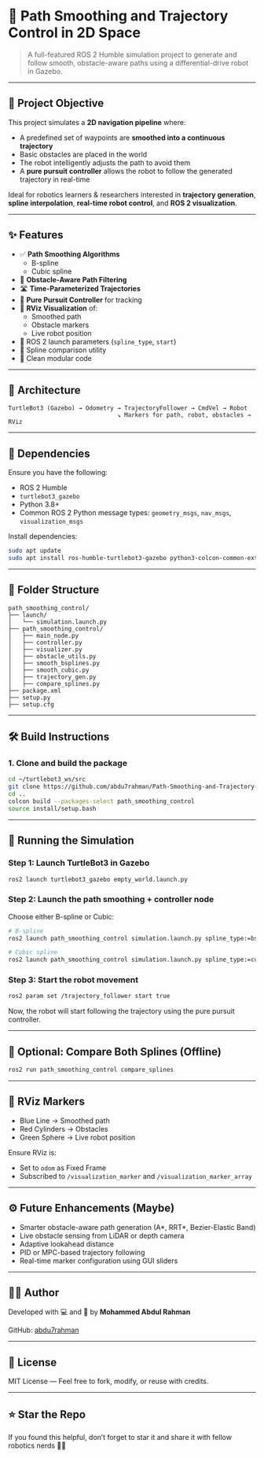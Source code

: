 
# 📌 Path Smoothing and Trajectory Control in 2D Space

> A full-featured ROS 2 Humble simulation project to generate and follow smooth, obstacle-aware paths using a differential-drive robot in Gazebo.

---

## 🎯 Project Objective

This project simulates a **2D navigation pipeline** where:
- A predefined set of waypoints are **smoothed into a continuous trajectory**
- Basic obstacles are placed in the world
- The robot intelligently adjusts the path to avoid them
- A **pure pursuit controller** allows the robot to follow the generated trajectory in real-time

Ideal for robotics learners & researchers interested in **trajectory generation**, **spline interpolation**, **real-time robot control**, and **ROS 2 visualization**.

---

## ✨ Features

- ✅ **Path Smoothing Algorithms**
  - B-spline
  - Cubic spline
- 🚧 **Obstacle-Aware Path Filtering**
- 🛣️ **Time-Parameterized Trajectories**
- 🤖 **Pure Pursuit Controller** for tracking
- 🧠 **RViz Visualization** of:
  - Smoothed path
  - Obstacle markers
  - Live robot position
- 🔧 ROS 2 launch parameters (`spline_type`, `start`)
- 🧪 Spline comparison utility
- 🧰 Clean modular code

---

## 🧱 Architecture

```
TurtleBot3 (Gazebo) → Odometry → TrajectoryFollower → CmdVel → Robot
                               ↘ Markers for path, robot, obstacles → RViz
```

---

## 🧰 Dependencies

Ensure you have the following:

- ROS 2 Humble
- `turtlebot3_gazebo`
- Python 3.8+
- Common ROS 2 Python message types: `geometry_msgs`, `nav_msgs`, `visualization_msgs`

Install dependencies:

```bash
sudo apt update
sudo apt install ros-humble-turtlebot3-gazebo python3-colcon-common-extensions
```

---

## 📁 Folder Structure

```
path_smoothing_control/
├── launch/
│   └── simulation.launch.py
├── path_smoothing_control/
│   ├── main_node.py
│   ├── controller.py
│   ├── visualizer.py
│   ├── obstacle_utils.py
│   ├── smooth_bsplines.py
│   ├── smooth_cubic.py
│   ├── trajectory_gen.py
│   ├── compare_splines.py
├── package.xml
├── setup.py
├── setup.cfg
```

---

## 🛠️ Build Instructions

### 1. Clone and build the package

```bash
cd ~/turtlebot3_ws/src
git clone https://github.com/abdu7rahman/Path-Smoothing-and-Trajectory-Control-in-2D-Space.git
cd ..
colcon build --packages-select path_smoothing_control
source install/setup.bash
```

---

## 🚀 Running the Simulation

### Step 1: Launch TurtleBot3 in Gazebo

```bash
ros2 launch turtlebot3_gazebo empty_world.launch.py
```

### Step 2: Launch the path smoothing + controller node

Choose either B-spline or Cubic:

```bash
# B-spline
ros2 launch path_smoothing_control simulation.launch.py spline_type:=bspline

# Cubic spline
ros2 launch path_smoothing_control simulation.launch.py spline_type:=cubic
```

### Step 3: Start the robot movement

```bash
ros2 param set /trajectory_follower start true
```

Now, the robot will start following the trajectory using the pure pursuit controller.

---

## 🧪 Optional: Compare Both Splines (Offline)

```bash
ros2 run path_smoothing_control compare_splines
```

---

## 🧠 RViz Markers

- Blue Line → Smoothed path
- Red Cylinders → Obstacles
- Green Sphere → Live robot position

Ensure RViz is:
- Set to `odom` as Fixed Frame
- Subscribed to `/visualization_marker` and `/visualization_marker_array`

---

## ⚙️ Future Enhancements (Maybe)

- Smarter obstacle-aware path generation (A*, RRT*, Bezier-Elastic Band)
- Live obstacle sensing from LiDAR or depth camera
- Adaptive lookahead distance
- PID or MPC-based trajectory following
- Real-time marker configuration using GUI sliders

---

## 👨‍💻 Author

Developed with 💻 and 🧠 by **Mohammed Abdul Rahman**

GitHub: [abdu7rahman](https://github.com/abdu7rahman)

---

## 📜 License

MIT License — Feel free to fork, modify, or reuse with credits.

---

## ⭐ Star the Repo

If you found this helpful, don’t forget to star it and share it with fellow robotics nerds 🤖✨
